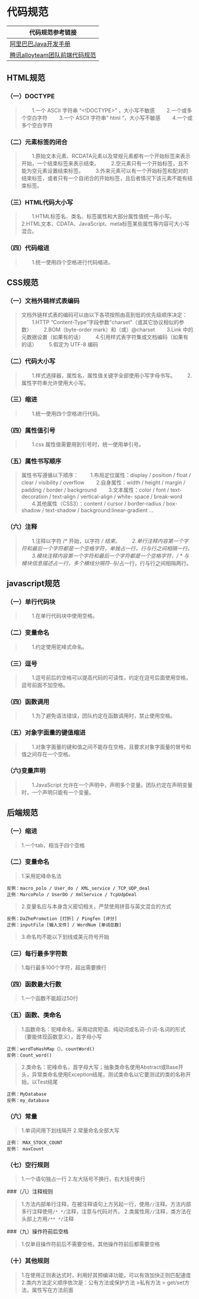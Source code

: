 # 代码规范
|  代码规范参考链接  | 
|  ----  | 
| [阿里巴巴Java开发手册](https://github.com/chjw8016/alibaba-java-style-guide)  | 
| [腾讯alloyteam团队前端代码规范](https://www.w3cschool.cn/wematy/wematy-tizr3bsp.html)  |

## HTML规范

### （一）DOCTYPE
> &ensp;&ensp;&ensp;&ensp;1.一个 ASCII 字符串 “<!DOCTYPE>” ，大小写不敏感
> &ensp;&ensp;&ensp;&ensp;2.一个或多个空白字符
> &ensp;&ensp;&ensp;&ensp;3.一个 ASCII 字符串” html ”，大小写不敏感
> &ensp;&ensp;&ensp;&ensp;4.一个或多个空白字符

### （二）元素标签的闭合
> &ensp;&ensp;&ensp;&ensp;1.原始文本元素、RCDATA元素以及常规元素都有一个开始标签来表示开始，一个结束标签来表示结束。
> &ensp;&ensp;&ensp;&ensp;2.空元素只有一个开始标签，且不能为空元素设置结束标签。
> &ensp;&ensp;&ensp;&ensp;3.外来元素可以有一个开始标签和配对的结束标签，或者只有一个自闭合的开始标签，且后者情况下该元素不能有结束标签。

### （三）HTML代码大小写
> &ensp;&ensp;&ensp;&ensp;1.HTML标签名、类名、标签属性和大部分属性值统一用小写。
> &ensp;&ensp;&ensp;&ensp;2.HTML文本、CDATA、JavaScript、meta标签某些属性等内容可大小写混合。

### （四）代码缩进
> &ensp;&ensp;&ensp;&ensp;1.统一使用四个空格进行代码缩进。

## CSS规范

### （一）文档外链样式表编码
> 文档外链样式表的编码可以由以下各项按照由高到低的优先级顺序决定：
> &ensp;&ensp;&ensp;&ensp;1.HTTP “Content-Type”字段参数“charset”（或其它协议相似的参数）
> &ensp;&ensp;&ensp;&ensp;2.BOM（byte-order mark）和（或）@charset
> &ensp;&ensp;&ensp;&ensp;3.Link 中的元数据设置（如果有的话）
> &ensp;&ensp;&ensp;&ensp;4.引用样式表字符集或文档编码（如果有的话）
> &ensp;&ensp;&ensp;&ensp;5.假定为 UTF-8 编码

### （二）代码大小写
> &ensp;&ensp;&ensp;&ensp;1.样式选择器，属性名，属性值关键字全部使用小写字母书写。
> &ensp;&ensp;&ensp;&ensp;2.属性字符串允许使用大小写。

### （三）缩进
> &ensp;&ensp;&ensp;&ensp;1.统一使用四个空格进行代码。

### （四）属性值引号
> &ensp;&ensp;&ensp;&ensp;1.css 属性值需要用到引号时，统一使用单引号。

### （五）属性书写顺序
> 属性书写遵循以下顺序：
> &ensp;&ensp;&ensp;&ensp;1.布局定位属性：display / position / float / clear / visibility / overflow
> &ensp;&ensp;&ensp;&ensp;2.自身属性：width / height / margin / padding / border / background
> &ensp;&ensp;&ensp;&ensp;3.文本属性：color / font / text-decoration / text-align / vertical-align / white- space / break-word
> &ensp;&ensp;&ensp;&ensp;4.其他属性（CSS3）：content / cursor / border-radius / box-shadow / text-shadow / background:linear-gradient …

### （六）注释
> &ensp;&ensp;&ensp;&ensp;1.注释以字符 /* 开始，以字符 */ 结束。
> &ensp;&ensp;&ensp;&ensp;2.单行注释内容第一个字符和最后一个字符都是一个空格字符，单独占一行，行与行之间相隔一行。
> &ensp;&ensp;&ensp;&ensp;3.模块注释内容第一个字符和最后一个字符都是一个空格字符，/ * 与 模块信息描述占一行，多个横线分隔符-与*/占一行，行与行之间相隔两行。

## javascript规范

### （一）单行代码块
> &ensp;&ensp;&ensp;&ensp;1.在单行代码块中使用空格。

### （二）变量命名
> &ensp;&ensp;&ensp;&ensp;1.约定使用驼峰式命名。

### （三）逗号
> &ensp;&ensp;&ensp;&ensp;1.逗号前后的空格可以提高代码的可读性，约定在逗号后面使用空格，逗号前面不加空格。

### （四）函数调用
> &ensp;&ensp;&ensp;&ensp;1.为了避免语法错误，团队约定在函数调用时，禁止使用空格。

### （五）对象字面量的键值缩进
> &ensp;&ensp;&ensp;&ensp;1.对象字面量的键和值之间不能存在空格，且要求对象字面量的冒号和值之间存在一个空格。

### （六)变量声明
> &ensp;&ensp;&ensp;&ensp;1.JavaScript 允许在一个声明中，声明多个变量。团队约定在声明变量时，一个声明只能有一个变量。

## 后端规范

### （一）缩进

>1.一个tab，相当于四个空格

### （二）变量命名

>1.采用驼峰命名法

```
反例：macro_polo / User_do / XML_service / TCP_UDP_deal
正例：MarcoPolo / UserDO / XmlService / TcpUdpDeal 
```

>2.变量名应与本身含义密切相关，严禁使用拼音与英文混合的方式

```
反例：DaZhePromotion [打折] / Pingfen [评分]
正例：inputFile [输入文件] / WordNum [单词总数]
```

>3.命名均不能以下划线或美元符号开始

### （三）每行最多字符数

>1.每行最多100个字符，超出需要换行

### （四）函数最大行数

>1.一个函数不能超过50行

### （五）函数、类命名

>1.函数命名：驼峰命名，采用动宾短语、纯动词或名词-介词-名词的形式（要能体现函数意义），首字母小写

```
正例：wordToHashMap（）、countWord()
反例：Count_word()
```

>2.类命名：驼峰命名，首字母大写；抽象类命名使用Abstract或Base开头，异常类命名使用Exception结尾，测试类命名以它要测试的类的名称开始，以Test结尾

```
正例：MyDatabase
反例：my_database
```

### （六）常量

>1.单词间用下划线隔开
>2.常量命名全部大写

```
正例： MAX_STOCK_COUNT
反例： maxCount
```

### （七）空行规则

>1.一个语句独占一行
>2.左大括号不换行，右大括号换行

###（八）注释规则
>1.方法内部单行注释，在被注释语句上方另起一行，使用`//`注释。方法内部多行注释使用`/* */`注释，注意与代码对齐。
>2.类属性用`//`注释，类方法在头部上方用`/** */`注释

###（九）操作符前后空格
>1.仅单目操作符前后不需要空格，其他操作符前后都需要空格

### （十）其他规则

>1.在使用正则表达式时，利用好其预编译功能，可以有效加快正则匹配速度
>2.类内方法定义顺序依次是：公有方法或保护方法 >私有方法 > get/set方法，属性写在方法前面




